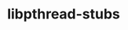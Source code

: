 ---
title: "libpthread-stubs"
layout: cache
categories: [package, v0.20.3]
meta: {"versions": ["0.4"], "compilers": ["gcc@=11.1.0", "gcc@=11.4.0", "gcc@=7.3.1", "oneapi@=2023.0.0"], "oss": ["amzn2", "ubuntu20.04", "ubuntu22.04"], "platforms": ["linux"], "targets": ["aarch64", "neoverse_n1", "ppc64le", "x86_64", "x86_64_v3"], "stacks": ["aws-isc", "aws-isc-aarch64", "data-vis-sdk", "e4s", "e4s-oneapi", "e4s-power", "gpu-tests", "ml-linux-x86_64-rocm", "root"], "num_specs": 7, "num_specs_by_stack": {"aws-isc-aarch64": 2, "root": 7, "aws-isc": 1, "e4s-power": 1, "e4s-oneapi": 1, "e4s": 1, "data-vis-sdk": 1, "gpu-tests": 1, "ml-linux-x86_64-rocm": 1}}
spec_details: [{"hash": "ufbnbj57fb2oxxd3kooz77r5thdzum3x", "compiler": "gcc@=7.3.1", "versions": ["0.4"], "os": "amzn2", "platform": "linux", "target": "aarch64", "variants": ["build_system=autotools"], "stacks": ["aws-isc-aarch64", "root"], "size": "-", "tarball": "https://binaries.spack.io/releases/v0.20.3/build_cache/linux-amzn2-aarch64/gcc-7.3.1/libpthread-stubs-0.4/linux-amzn2-aarch64-gcc-7.3.1-libpthread-stubs-0.4-ufbnbj57fb2oxxd3kooz77r5thdzum3x.spack"}, {"hash": "pq2b6srmpnzmmbnn3xcjhstmobzehuec", "compiler": "gcc@=7.3.1", "versions": ["0.4"], "os": "amzn2", "platform": "linux", "target": "neoverse_n1", "variants": ["build_system=autotools"], "stacks": ["aws-isc-aarch64", "root"], "size": "-", "tarball": "https://binaries.spack.io/releases/v0.20.3/build_cache/linux-amzn2-neoverse_n1/gcc-7.3.1/libpthread-stubs-0.4/linux-amzn2-neoverse_n1-gcc-7.3.1-libpthread-stubs-0.4-pq2b6srmpnzmmbnn3xcjhstmobzehuec.spack"}, {"hash": "hdljtwrdbywtisnfpvdktmmeqg5sel2p", "compiler": "gcc@=7.3.1", "versions": ["0.4"], "os": "amzn2", "platform": "linux", "target": "x86_64_v3", "variants": ["build_system=autotools"], "stacks": ["aws-isc", "root"], "size": "-", "tarball": "https://binaries.spack.io/releases/v0.20.3/build_cache/linux-amzn2-x86_64_v3/gcc-7.3.1/libpthread-stubs-0.4/linux-amzn2-x86_64_v3-gcc-7.3.1-libpthread-stubs-0.4-hdljtwrdbywtisnfpvdktmmeqg5sel2p.spack"}, {"hash": "puuetesydc7eplgfn4fpfaq4hdntzaif", "compiler": "gcc@=11.1.0", "versions": ["0.4"], "os": "ubuntu20.04", "platform": "linux", "target": "ppc64le", "variants": ["build_system=autotools"], "stacks": ["root", "e4s-power"], "size": "-", "tarball": "https://binaries.spack.io/releases/v0.20.3/build_cache/linux-ubuntu20.04-ppc64le/gcc-11.1.0/libpthread-stubs-0.4/linux-ubuntu20.04-ppc64le-gcc-11.1.0-libpthread-stubs-0.4-puuetesydc7eplgfn4fpfaq4hdntzaif.spack"}, {"hash": "t2rmydokfxlay5q72hwi6hsql6rj3h7l", "compiler": "oneapi@=2023.0.0", "versions": ["0.4"], "os": "ubuntu20.04", "platform": "linux", "target": "x86_64", "variants": ["build_system=autotools"], "stacks": ["root", "e4s-oneapi"], "size": "-", "tarball": "https://binaries.spack.io/releases/v0.20.3/build_cache/linux-ubuntu20.04-x86_64/oneapi-2023.0.0/libpthread-stubs-0.4/linux-ubuntu20.04-x86_64-oneapi-2023.0.0-libpthread-stubs-0.4-t2rmydokfxlay5q72hwi6hsql6rj3h7l.spack"}, {"hash": "qr3sztezirtixtnqkioievgoc2wdlmqc", "compiler": "gcc@=11.1.0", "versions": ["0.4"], "os": "ubuntu20.04", "platform": "linux", "target": "x86_64_v3", "variants": ["build_system=autotools"], "stacks": ["e4s", "root", "data-vis-sdk", "gpu-tests"], "size": "-", "tarball": "https://binaries.spack.io/releases/v0.20.3/build_cache/linux-ubuntu20.04-x86_64_v3/gcc-11.1.0/libpthread-stubs-0.4/linux-ubuntu20.04-x86_64_v3-gcc-11.1.0-libpthread-stubs-0.4-qr3sztezirtixtnqkioievgoc2wdlmqc.spack"}, {"hash": "nok5wego4dtpsvhig4ji5rioimdclggp", "compiler": "gcc@=11.4.0", "versions": ["0.4"], "os": "ubuntu22.04", "platform": "linux", "target": "x86_64_v3", "variants": ["build_system=autotools"], "stacks": ["root", "ml-linux-x86_64-rocm"], "size": "-", "tarball": "https://binaries.spack.io/releases/v0.20.3/build_cache/linux-ubuntu22.04-x86_64_v3/gcc-11.4.0/libpthread-stubs-0.4/linux-ubuntu22.04-x86_64_v3-gcc-11.4.0-libpthread-stubs-0.4-nok5wego4dtpsvhig4ji5rioimdclggp.spack"}]
---
